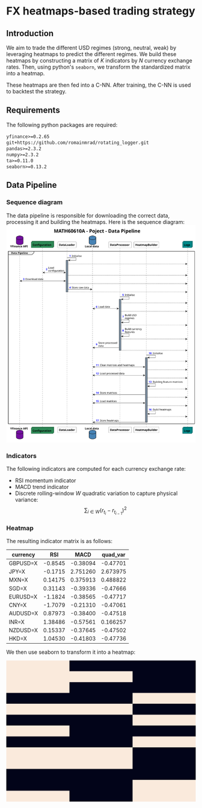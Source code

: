 # FX heatmaps-based trading strategy

## Introduction
We aim to trade the different USD regimes (strong, neutral, weak) by leveraging
heatmaps to predict the different regimes. We build these heatmaps by constructing
a matrix of $K$ indicators by $N$ currency exchange rates. Then, using python's `seaborn`,
we transform the standardized matrix into a heatmap.

These heatmaps are then fed into a C-NN. After training, the C-NN is used to backtest the
strategy.

## Requirements
The following python packages are required:
```
yfinance>=0.2.65
git+https://github.com/romainmrad/rotating_logger.git
pandas>=2.3.2
numpy>=2.3.2
ta>=0.11.0
seaborn>=0.13.2
```

## Data Pipeline

### Sequence diagram
The data pipeline is responsible for downloading the correct data, processing it and building
the heatmaps. Here is the sequence diagram:
![](documentation/sequence.svg)

### Indicators
The following indicators are computed for each currency exchange rate:
- RSI momentum indicator
- MACD trend indicator
- Discrete rolling-window $W$ quadratic variation to capture physical variance:
$$\sum_{i\in W}{(r_{t_i}-r_{t_{i-1}})}^2$$

### Heatmap
The resulting indicator matrix is as follows:

| currency | RSI     | MACD     | quad_var |
|----------|---------|----------|----------|
| GBPUSD=X | -0.8545 | -0.38094 | -0.47701 |
| JPY=X    | -0.1715 | 2.751260 | 2.673975 |
| MXN=X    | 0.14175 | 0.375913 | 0.488822 |
| SGD=X    | 0.31143 | -0.39336 | -0.47666 |
| EURUSD=X | -1.1824 | -0.38565 | -0.47717 |
| CNY=X    | -1.7079 | -0.21310 | -0.47061 |
| AUDUSD=X | 0.87973 | -0.38400 | -0.47518 |
| INR=X    | 1.38486 | -0.57561 | 0.166257 |
| NZDUSD=X | 0.15337 | -0.37645 | -0.47502 |
| HKD=X    | 1.04530 | -0.41803 | -0.47736 |

We then use seaborn to transform it into a heatmap:

![](documentation/heatmap.png)
